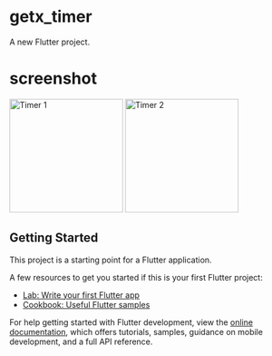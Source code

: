 # getx_timer

A new Flutter project.

# screenshot 
<!-- Timer 1 Image -->
<img src="https://github.com/jainamchauhan283/getx_timer/assets/116141155/bbe4785b-945e-4eef-9eca-9de15be7ed44" alt="Timer 1" height="200" width="200"/>
<!-- Timer 2 Image -->
<img src="https://github.com/jainamchauhan283/getx_timer/assets/116141155/b30c7962-f88f-48b0-8305-977d95d5d146" alt="Timer 2" height="200" width="200"/>



## Getting Started

This project is a starting point for a Flutter application.

A few resources to get you started if this is your first Flutter project:

- [Lab: Write your first Flutter app](https://docs.flutter.dev/get-started/codelab)
- [Cookbook: Useful Flutter samples](https://docs.flutter.dev/cookbook)

For help getting started with Flutter development, view the
[online documentation](https://docs.flutter.dev/), which offers tutorials,
samples, guidance on mobile development, and a full API reference.
